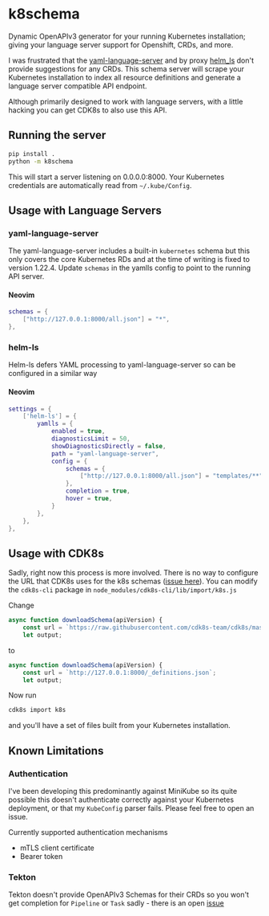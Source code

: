 # k8schema

Dynamic OpenAPIv3 generator for your running Kubernetes installation; giving your language server support for Openshift, CRDs, and more.

I was frustrated that the [yaml-language-server](https://github.com/redhat-developer/yaml-language-server) and by proxy [helm_ls](https://github.com/mrjosh/helm-ls) don't provide suggestions for any CRDs. This schema server will scrape your Kubernetes installation to index all resource definitions and generate a language server compatible API endpoint.

Although primarily designed to work with language servers, with a little hacking you can get CDK8s to also use this API.

## Running the server

```bash
pip install .
python -m k8schema
```

This will start a server listening on 0.0.0.0:8000. Your Kubernetes credentials are automatically read from `~/.kube/Config`.

## Usage with Language Servers

### yaml-language-server

The yaml-language-server includes a built-in `kubernetes` schema but this only covers the core Kubernetes RDs and at the time of writing is fixed to version 1.22.4. Update `schemas` in the yamlls config to point to the running API server.

#### Neovim

```lua
schemas = {
    ["http://127.0.0.1:8000/all.json"] = "*",
},

```

### helm-ls

Helm-ls defers YAML processing to yaml-language-server so can be configured in a similar way

#### Neovim

```lua
settings = {
    ['helm-ls'] = {
        yamlls = {
            enabled = true,
            diagnosticsLimit = 50,
            showDiagnosticsDirectly = false,
            path = "yaml-language-server",
            config = {
                schemas = {
                    ["http://127.0.0.1:8000/all.json"] = "templates/**",
                },
                completion = true,
                hover = true,
            }
        },
    },
},

```

## Usage with CDK8s

Sadly, right now this process is more involved. There is no way to configure the URL that CDK8s uses for the k8s schemas ([issue here](https://github.com/cdk8s-team/cdk8s-cli/issues/1938)). You can modify the `cdk8s-cli` package in `node_modules/cdk8s-cli/lib/import/k8s.js`

Change

```javascript
async function downloadSchema(apiVersion) {
    const url = `https://raw.githubusercontent.com/cdk8s-team/cdk8s/master/kubernetes-schemas/v${apiVersion}/_definitions.json`;
    let output;
```

to

```javascript
async function downloadSchema(apiVersion) {
    const url = `http://127.0.0.1:8000/_definitions.json`;
    let output;
```

Now run

```bash
cdk8s import k8s
```

and you'll have a set of files built from your Kubernetes installation.

## Known Limitations

### Authentication

I've been developing this predominantly against MiniKube so its quite possible this doesn't authenticate correctly against your Kubernetes deployment, or that my `KubeConfig` parser fails. Please feel free to open an issue.

Currently supported authentication mechanisms
* mTLS client certificate
* Bearer token

### Tekton

Tekton doesn't provide OpenAPIv3 Schemas for their CRDs so you won't get completion for `Pipeline` or `Task` sadly - there is an open [issue](https://github.com/tektoncd/pipeline/issues/1461)

